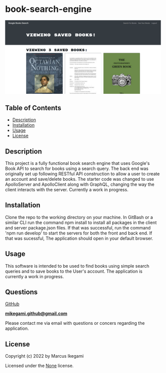 
# book-search-engine

![Screenshot of the password generator](https://github.com/marcusikegami/book-search-engine/blob/main/screenshot.png?raw=true)

## Table of Contents
* [Description](#description)
* [Installation](#installation)
* [Usage](#usage)
* [License](#license)

## Description 

This project is a fully functional book search engine that uses Google's Book API to search for books using a search query. The back end was originally set up following RESTful API construction to allow a user to create an account and save/delete books. The starter code was changed to use ApolloServer and ApolloClient along with GraphQL, changing the way the client interacts with the server. Currently a work in progress.

## Installation

Clone the repo to the working directory on your machine. In GitBash or a similar CLI run the command npm install to install all packages in the client and server package.json files. If that was successful, run the command 'npm run develop' to start the servers for both the front and back end. If that was sucessful, The application should open in your default browser.

## Usage

This software is intended to be used to find books using simple search queries and to save books to the User's account. The application is currently a work in progress.

## Questions

[GitHub](https://github.com/marcusikegami)

**mikegami.github@gmail.com**

Please contact me via email with questions or concers regarding the application.

## License

  Copyright (c) 2022 by Marcus Ikegami
  
  Licensed under the [None](LICENSE.txt) license.
  
